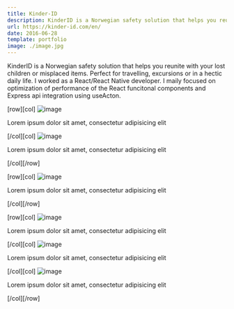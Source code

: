 ```yaml
---
title: Kinder-ID
description: KinderID is a Norwegian safety solution that helps you reunite with your lost children or misplaced items. Perfect for traveling, excursions or in a hectic daily life. I built this using MERN Stack and Twilio.
url: https://kinder-id.com/en/
date: 2016-06-28
template: portfolio
image: ./image.jpg
---
```


KinderID is a Norwegian safety solution that helps you reunite with your lost children or misplaced items. Perfect for travelling, excursions or in a hectic daily life. I worked as a React/React Native developer.
I maily focused on optimization of performance of the React funcitonal components and Express api integration using useActon.

[row][col]
![image](./b1.jpg)

Lorem ipsum dolor sit amet, consectetur adipisicing elit

[/col][col]
![image](./b2.jpg)

Lorem ipsum dolor sit amet, consectetur adipisicing elit

[/col][/row]

[row][col]
![image](./w1.jpg)

Lorem ipsum dolor sit amet, consectetur adipisicing elit

[/col][/row]

[row][col]
![image](./l1.jpg)

Lorem ipsum dolor sit amet, consectetur adipisicing elit

[/col][col]
![image](./l2.jpg)

Lorem ipsum dolor sit amet, consectetur adipisicing elit

[/col][col]
![image](./l3.jpg)

Lorem ipsum dolor sit amet, consectetur adipisicing elit

[/col][/row]
